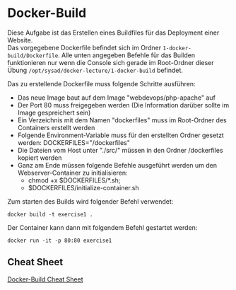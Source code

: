 # Docker-Build

Diese Aufgabe ist das Erstellen eines Buildfiles für das Deployment einer Website.  
Das vorgegebene Dockerfile befindet sich im Ordner `1-docker-build/Dockerfile`. Alle unten angegeben Befehle für das Builden funktionieren nur wenn die Console sich gerade im Root-Ordner dieser Übung `/opt/sysad/docker-lecture/1-docker-build` befindet.  
  
Das zu erstellende Dockerfile muss folgende Schritte ausführen:  
* Das neue Image baut auf dem Image "webdevops/php-apache" auf  
* Der Port 80 muss freigegeben werden (Die Information darüber sollte im Image gespreichert sein)  
* Ein Verzeichnis mit dem Namen "dockerfiles" muss im Root-Ordner des Containers erstellt werden  
* Folgende Environment-Variable muss für den erstellten Ordner gesetzt werden: DOCKERFILES="/dockerfiles"  
* Die Dateien vom Host unter "./src/" müssen in den Ordner /dockerfiles kopiert werden  
* Ganz am Ende müssen folgende Befehle ausgeführt werden um den Webserver-Container zu initialisieren:  
  * chmod +x $DOCKERFILES/*.sh;  
  * $DOCKERFILES/initialize-container.sh  
  
Zum starten des Builds wird folgender Befehl verwendet:  
```
docker build -t exercise1 .
```

Der Container kann dann mit folgendem Befehl gestartet werden:  
```
docker run -it -p 80:80 exercise1
```
  
  
## Cheat Sheet
[Docker-Build Cheat Sheet](https://kapeli.com/cheat_sheets/Dockerfile.docset/Contents/Resources/Documents/index)
